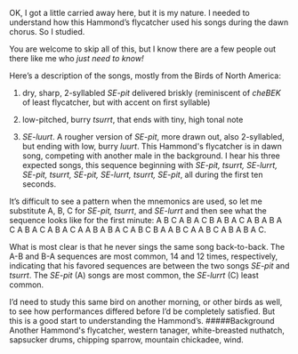 OK, I got a little carried away here, but it is my nature. I needed to understand how this Hammond’s flycatcher used his songs during the dawn chorus. So I studied.

You are welcome to skip all of this, but I know there are a few people out there like me who _just need to know!_

Here’s a description of the songs, mostly from the Birds of North America:

1) dry, sharp, 2-syllabled _SE-pit_ delivered briskly (reminiscent of _cheBEK_ of least flycatcher, but with accent on first syllable)

2) low-pitched, burry _tsurrt_, that ends with tiny, high tonal note

3) _SE-luurt_. A rougher version of _SE-pit_, more drawn out, also 2-syllabled, but ending with low, burry _luurt_.
This Hammond's flycatcher is in dawn song, competing with another male in the background. I hear his three expected songs, this sequence beginning with _SE-pit, tsurrt, SE-lurrt, SE-pit, tsurrt, SE-pit, SE-lurrt, tsurrt, SE-pit_, all during the first ten seconds.
 
It’s difficult to see a pattern when the mnemonics are used, so let me substitute A, B, C for _SE-pit, tsurrt_, and _SE-lurrt_ and then see what the sequence looks like for the first minute: A B C A B A C B A B A C A B A B A C A B A C A B A C A A B A B A C A B C B A A B C A A B C A B A B A C.
 
What is most clear is that he never sings the same song back-to-back. The A-B and B-A sequences are most common, 14 and 12 times, respectively, indicating that his favored sequences are between the two songs _SE-pit_ and _tsurrt_. The _SE-pit_ (A) songs are most common, the _SE-lurrt_ (C) least common.
 

I’d need to study this same bird on another morning, or other birds as well, to see how performances differed before I’d be completely satisfied. But this is a good start to understanding the Hammond’s. 
#####Background
Another Hammond's flycatcher, western tanager, white-breasted nuthatch, sapsucker drums, chipping sparrow, mountain chickadee, wind.
